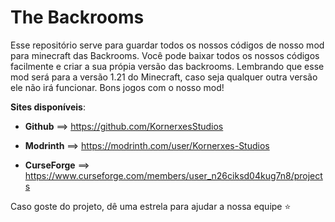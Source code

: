 # The Backrooms

Esse repositório serve para guardar todos os nossos códigos de nosso mod para minecraft das Backrooms. Você pode baixar todos os nossos códigos facilmente e criar a sua própia versão das backrooms. Lembrando que esse mod será para a versão 1.21 do Minecraft, caso seja qualquer outra versão ele não irá funcionar. Bons jogos com o nosso mod!



**Sites disponíveis**:

- **Github** ==> https://github.com/KornerxesStudios

- **Modrinth** ==> https://modrinth.com/user/Kornerxes-Studios

- **CurseForge** ==> https://www.curseforge.com/members/user_n26ciksd04kug7n8/projects

Caso goste do projeto, dê uma estrela para ajudar a nossa equipe ⭐
